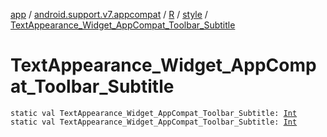 [app](../../../index.md) / [android.support.v7.appcompat](../../index.md) / [R](../index.md) / [style](index.md) / [TextAppearance_Widget_AppCompat_Toolbar_Subtitle](./-text-appearance_-widget_-app-compat_-toolbar_-subtitle.md)

# TextAppearance_Widget_AppCompat_Toolbar_Subtitle

`static val TextAppearance_Widget_AppCompat_Toolbar_Subtitle: `[`Int`](https://kotlinlang.org/api/latest/jvm/stdlib/kotlin/-int/index.html)
`static val TextAppearance_Widget_AppCompat_Toolbar_Subtitle: `[`Int`](https://kotlinlang.org/api/latest/jvm/stdlib/kotlin/-int/index.html)